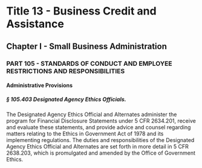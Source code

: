 
# Title 13 - Business Credit and Assistance
## Chapter I - Small Business Administration
### PART 105 - STANDARDS OF CONDUCT AND EMPLOYEE RESTRICTIONS AND RESPONSIBILITIES
#### Administrative Provisions
##### § 105.403 Designated Agency Ethics Officials.

The Designated Agency Ethics Official and Alternates administer the program for Financial Disclosure Statements under 5 CFR 2634.201, receive and evaluate these statements, and provide advice and counsel regarding matters relating to the Ethics in Government Act of 1978 and its implementing regulations. The duties and responsibilities of the Designated Agency Ethics Official and Alternates are set forth in more detail in 5 CFR 2638.203, which is promulgated and amended by the Office of Government Ethics.
